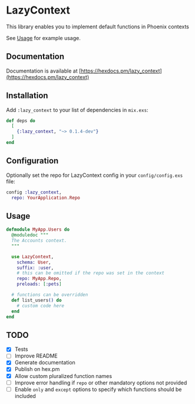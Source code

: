 # LazyContext

This library enables you to implement default functions in Phoenix contexts

See [Usage](#usage) for example usage.

## Documentation

Documentation is available at [https://hexdocs.pm/lazy_context](https://hexdocs.pm/lazy_context)

## Installation

Add `:lazy_context` to your list of dependencies in `mix.exs`:

```elixir
def deps do
  [
    {:lazy_context, "~> 0.1.4-dev"}
  ]
end
```

## Configuration

Optionally set the repo for LazyContext config in your `config/config.exs` file:

```elixir
config :lazy_context,
  repo: YourApplication.Repo
```

## Usage

```elixir
defmodule MyApp.Users do
  @moduledoc """
  The Accounts context.
  """

  use LazyContext,
    schema: User,
    suffix: :user,
    # this can be omitted if the repo was set in the context
    repo: MyApp.Repo,
    preloads: [:pets]

  # functions can be overridden
  def list_users() do
    # custom code here
  end
end
```

## TODO

- [x] Tests
- [ ] Improve README
- [x] Generate documentation
- [x] Publish on hex.pm
- [x] Allow custom pluralized function names
- [ ] Improve error handling if `repo` or other mandatory options not provided
- [ ] Enable `only` and `except` options to specify which functions should be included
